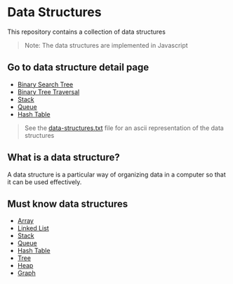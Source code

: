 # Data Structures

This repository contains a collection of data structures

> Note: The data structures are implemented in Javascript

## Go to data structure detail page

- [Binary Search Tree](./markdown/BINARY-SEARCH-TREE.md)
- [Binary Tree Traversal](./markdown/BINARY-TREE-TRAVERSAL.md)
- [Stack](./markdown/STACK.md)
- [Queue](./markdown/QUEUE.md)
- [Hash Table](./markdown/HASH-TABLE.md)

> See the [data-structures.txt](./data-structures.txt) file for an ascii representation of the data structures

## What is a data structure?

A data structure is a particular way of organizing data in a computer so that it can be used effectively.

## Must know data structures

- [Array](https://it.wikipedia.org/wiki/Array)
- [Linked List](https://en.wikipedia.org/wiki/Linked_list)
- [Stack](<https://en.wikipedia.org/wiki/Stack_(abstract_data_type)>)
- [Queue](<https://en.wikipedia.org/wiki/Queue_(abstract_data_type)>)
- [Hash Table](https://en.wikipedia.org/wiki/Hash_table)
- [Tree](<https://en.wikipedia.org/wiki/Tree_(data_structure)>)
- [Heap](<https://en.wikipedia.org/wiki/Heap_(data_structure)>)
- [Graph](<https://en.wikipedia.org/wiki/Graph_(abstract_data_type)>)
